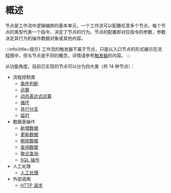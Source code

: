 # 概述

节点是工作流中逻辑编排的基本单元，一个工作流可以配置任意多个节点，每个节点的类型代表一个指令，决定了节点的行为。节点的配置即对应指令的参数，参数决定其行为的操作数据对象或其他内容。

:::info{title=提示}
工作流的触发器不属于节点，只是以入口节点的形式展示在流程图中，但与节点是不同的概念，详情请参考[触发器](../triggers/index.md)的内容。
:::

从功能角度，目前已实现的节点可以分为四大类（共 14 种节点）：

- 流程控制类
  - [条件判断](./condition.md)
  - [运算](./calculation.md)
  - [动态表达式运算](./dynamic-calculation.md)
  - [循环](./loop.md)
  - [并行分支](./parallel.md)
  - [延时](./delay.md)
- 数据表操作
  - [新增数据](./create.md)
  - [更新数据](./update.md)
  - [删除数据](./destroy.md)
  - [查询数据](./query.md)
  - [聚合查询](./aggregate.md)
  - [SQL 操作](./sql.md)
- 人工处理
  - [人工处理](./manual.md)
- 外部调用
  - [HTTP 请求](./request.md)
